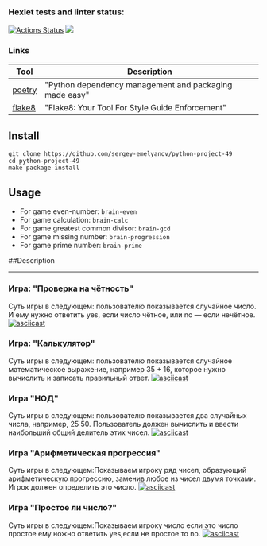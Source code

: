 ### Hexlet tests and linter status:
[![Actions Status](https://github.com/sergey-emelyanov/python-project-49/workflows/hexlet-check/badge.svg)](https://github.com/sergey-emelyanov/python-project-49/actions)
<a href="https://codeclimate.com/github/sergey-emelyanov/python-project-49/maintainability"><img src="https://api.codeclimate.com/v1/badges/60465d0e3a0cad1e5d26/maintainability" /></a>

### Links

| Tool                                                                        | Description                                             |
|-----------------------------------------------------------------------------|---------------------------------------------------------|
| [poetry](https://poetry.eustace.io/)                                        | "Python dependency management and packaging made easy"  |
| [flake8](https://flake8.pycqa.org/en/latest/)                               | "Flake8: Your Tool For Style Guide Enforcement"         |


## Install
```
git clone https://github.com/sergey-emelyanov/python-project-49
cd python-project-49
make package-install
```

## Usage

* For game even-number: `brain-even`
* For game calculation:  `brain-calc`
* For game greatest common divisor: `brain-gcd`
* For game missing number: `brain-progression`
* For game prime number: `brain-prime`


##Description
___

### **Игра: "Проверка на чётность"**
Суть игры в следующем: пользователю показывается случайное число. И ему нужно ответить yes, если число чётное, или no — если нечётное.
[![asciicast](https://asciinema.org/a/80jFrviGFmHqCPouIp5ZDLaLf.svg)](https://asciinema.org/a/80jFrviGFmHqCPouIp5ZDLaLf)

### **Игра: "Калькулятор"**
Суть игры в следующем: пользователю показывается случайное математическое выражение, например 35 + 16, которое нужно вычислить и записать правильный ответ.
[![asciicast](https://asciinema.org/a/SiWObD4Xj3tO5bFi8j7bN5J3Z.svg)](https://asciinema.org/a/SiWObD4Xj3tO5bFi8j7bN5J3Z)

### **Игра "НОД"**
Суть игры в следующем: пользователю показывается два случайных числа, например, 25 50. Пользователь должен вычислить и ввести наибольший общий делитель этих чисел.
[![asciicast](https://asciinema.org/a/PVEgQzKc5ubHhx7FK3mx4GwrJ.svg)](https://asciinema.org/a/PVEgQzKc5ubHhx7FK3mx4GwrJ)

### **Игра "Арифметическая прогрессия"**
Суть игры в следующем:Показываем игроку ряд чисел, образующий арифметическую прогрессию, заменив любое из чисел двумя точками. Игрок должен определить это число.
[![asciicast](https://asciinema.org/a/gGrgtNqVN1oHZpeR2geFh72uV.svg)](https://asciinema.org/a/gGrgtNqVN1oHZpeR2geFh72uV)

### **Игра "Простое ли число?"**
Суть игры в следующем:Показываем игроку число если это число простое ему ножно ответить yes,если не простое то no.
[![asciicast](https://asciinema.org/a/dO4FRGul0fXMMgx9zBw4M509x.svg)](https://asciinema.org/a/dO4FRGul0fXMMgx9zBw4M509x)
